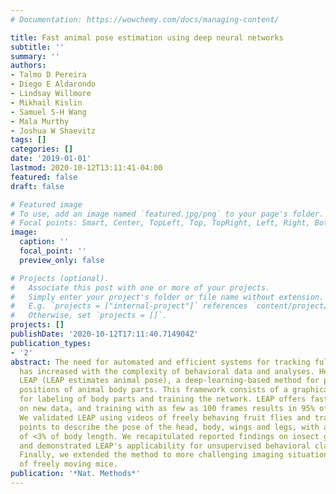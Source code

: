 ```yaml
---
# Documentation: https://wowchemy.com/docs/managing-content/

title: Fast animal pose estimation using deep neural networks
subtitle: ''
summary: ''
authors:
- Talmo D Pereira
- Diego E Aldarondo
- Lindsay Willmore
- Mikhail Kislin
- Samuel S-H Wang
- Mala Murthy
- Joshua W Shaevitz
tags: []
categories: []
date: '2019-01-01'
lastmod: 2020-10-12T13:11:41-04:00
featured: false
draft: false

# Featured image
# To use, add an image named `featured.jpg/png` to your page's folder.
# Focal points: Smart, Center, TopLeft, Top, TopRight, Left, Right, BottomLeft, Bottom, BottomRight.
image:
  caption: ''
  focal_point: ''
  preview_only: false

# Projects (optional).
#   Associate this post with one or more of your projects.
#   Simply enter your project's folder or file name without extension.
#   E.g. `projects = ["internal-project"]` references `content/project/deep-learning/index.md`.
#   Otherwise, set `projects = []`.
projects: []
publishDate: '2020-10-12T17:11:40.714904Z'
publication_types:
- '2'
abstract: The need for automated and efficient systems for tracking full animal pose
  has increased with the complexity of behavioral data and analyses. Here we introduce
  LEAP (LEAP estimates animal pose), a deep-learning-based method for predicting the
  positions of animal body parts. This framework consists of a graphical interface
  for labeling of body parts and training the network. LEAP offers fast prediction
  on new data, and training with as few as 100 frames results in 95% of peak performance.
  We validated LEAP using videos of freely behaving fruit flies and tracked 32 distinct
  points to describe the pose of the head, body, wings and legs, with an error rate
  of <3% of body length. We recapitulated reported findings on insect gait dynamics
  and demonstrated LEAP's applicability for unsupervised behavioral classification.
  Finally, we extended the method to more challenging imaging situations and videos
  of freely moving mice.
publication: '*Nat. Methods*'
---
```


